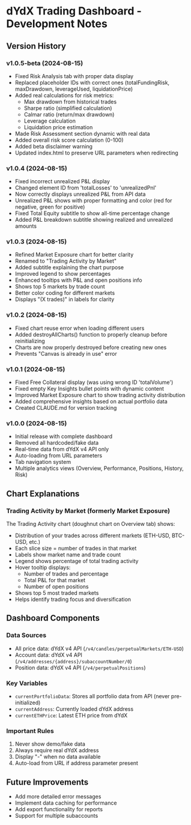 # dYdX Trading Dashboard - Development Notes

## Version History

### v1.0.5-beta (2024-08-15)
- Fixed Risk Analysis tab with proper data display
- Replaced placeholder IDs with correct ones (totalFundingRisk, maxDrawdown, leverageUsed, liquidationPrice)
- Added real calculations for risk metrics:
  - Max drawdown from historical trades
  - Sharpe ratio (simplified calculation)
  - Calmar ratio (return/max drawdown)
  - Leverage calculation
  - Liquidation price estimation
- Made Risk Assessment section dynamic with real data
- Added overall risk score calculation (0-100)
- Added beta disclaimer warning
- Updated index.html to preserve URL parameters when redirecting

### v1.0.4 (2024-08-15)
- Fixed incorrect unrealized P&L display
- Changed element ID from 'totalLosses' to 'unrealizedPnl'
- Now correctly displays unrealized P&L from API data
- Unrealized P&L shows with proper formatting and color (red for negative, green for positive)
- Fixed Total Equity subtitle to show all-time percentage change
- Added P&L breakdown subtitle showing realized and unrealized amounts

### v1.0.3 (2024-08-15)
- Refined Market Exposure chart for better clarity
- Renamed to "Trading Activity by Market"
- Added subtitle explaining the chart purpose
- Improved legend to show percentages
- Enhanced tooltips with P&L and open positions info
- Shows top 5 markets by trade count
- Better color coding for different markets
- Displays "(X trades)" in labels for clarity

### v1.0.2 (2024-08-15)
- Fixed chart reuse error when loading different users
- Added destroyAllCharts() function to properly cleanup before reinitializing
- Charts are now properly destroyed before creating new ones
- Prevents "Canvas is already in use" error

### v1.0.1 (2024-08-15)
- Fixed Free Collateral display (was using wrong ID 'totalVolume')
- Fixed empty Key Insights bullet points with dynamic content
- Improved Market Exposure chart to show trading activity distribution
- Added comprehensive insights based on actual portfolio data
- Created CLAUDE.md for version tracking

### v1.0.0 (2024-08-15)
- Initial release with complete dashboard
- Removed all hardcoded/fake data
- Real-time data from dYdX v4 API only
- Auto-loading from URL parameters
- Tab navigation system
- Multiple analytics views (Overview, Performance, Positions, History, Risk)

## Chart Explanations

### Trading Activity by Market (formerly Market Exposure)
The Trading Activity chart (doughnut chart on Overview tab) shows:
- Distribution of your trades across different markets (ETH-USD, BTC-USD, etc.)
- Each slice size = number of trades in that market
- Labels show market name and trade count
- Legend shows percentage of total trading activity
- Hover tooltip displays:
  - Number of trades and percentage
  - Total P&L for that market
  - Number of open positions
- Shows top 5 most traded markets
- Helps identify trading focus and diversification

## Dashboard Components

### Data Sources
- All price data: dYdX v4 API (`/v4/candles/perpetualMarkets/ETH-USD`)
- Account data: dYdX v4 API (`/v4/addresses/{address}/subaccountNumber/0`)
- Position data: dYdX v4 API (`/v4/perpetualPositions`)

### Key Variables
- `currentPortfolioData`: Stores all portfolio data from API (never pre-initialized)
- `currentAddress`: Currently loaded dYdX address
- `currentETHPrice`: Latest ETH price from dYdX

### Important Rules
1. Never show demo/fake data
2. Always require real dYdX address
3. Display "-" when no data available
4. Auto-load from URL if address parameter present

## Future Improvements
- Add more detailed error messages
- Implement data caching for performance
- Add export functionality for reports
- Support for multiple subaccounts